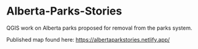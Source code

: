 # Alberta-Parks-Stories

QGIS work on Alberta parks proposed for removal from the parks system. 

Published map found here: https://albertaparkstories.netlify.app/
